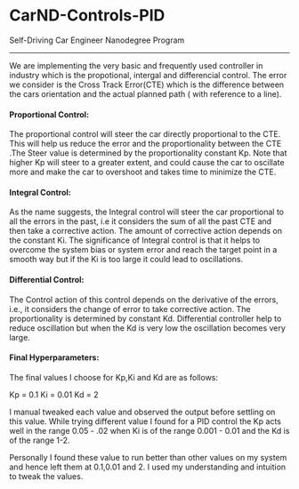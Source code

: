 # CarND-Controls-PID
Self-Driving Car Engineer Nanodegree Program

---

We are implementing the very basic and frequently used controller in industry which is the propotional, intergal and differencial control. The error we consider is the Cross Track Error(CTE) which is the difference between the cars orientation and the actual planned path ( with reference to a line).

#### Proportional Control:

The proportional control will steer the car directly proportional to the CTE. This will help us reduce the error and the proportionality between the CTE .The Steer value is determined by the proportionality constant Kp. Note that higher Kp will steer to a greater extent, and could cause the car to oscillate more and make the car to overshoot and takes time to minimize the CTE.

#### Integral Control:

As the name suggests, the Integral control will steer the car proportional to all the errors in the past, i.e it considers the sum of all the past CTE and then take a corrective action. The amount of corrective action depends on the constant Ki. The significance of Integral control is that it helps to overcome the system bias or system error and reach the target point in a smooth way but if the Ki is too large it could lead to oscillations.

#### Differential Control:

The Control action of this control depends on the derivative of the errors, i.e., it considers the change of error to take corrective action. The proportionality is determined by constant Kd. Differential controller help to reduce oscillation but when the Kd is very low the oscillation becomes very large.

#### Final Hyperparameters:
The final values I choose for Kp,Ki and Kd are as follows:

Kp = 0.1 Ki = 0.01 Kd = 2

I manual tweaked each value and observed the output before settling on this value. While trying different value I found for a PID control the Kp acts well in the range 0.05 - .02 when Ki is of the range 0.001 - 0.01 and the Kd is of the range 1-2.

Personally I found these value to run better than other values on my system and hence left them at 0.1,0.01 and 2. I used my understanding and intuition to tweak the values.

